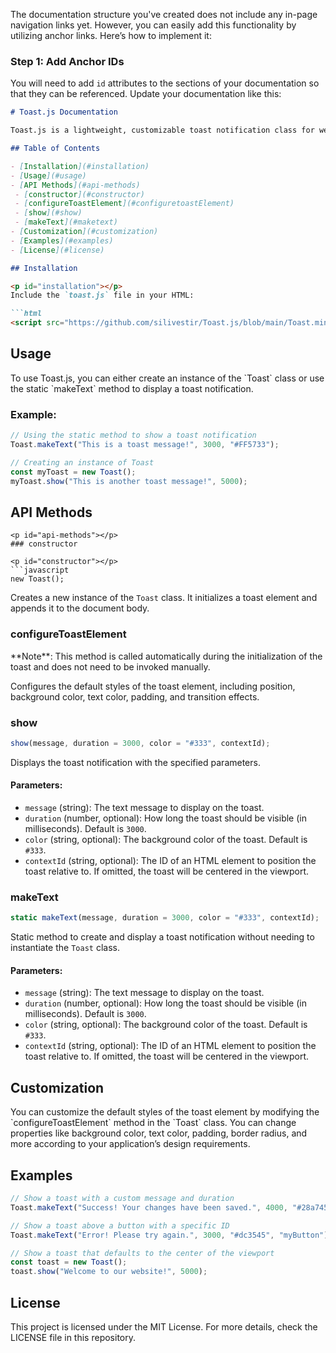 The documentation structure you've created does not include any in-page navigation links yet. However, you can easily add this functionality by utilizing anchor links. Here’s how to implement it:

### Step 1: Add Anchor IDs

You will need to add `id` attributes to the sections of your documentation so that they can be referenced. Update your documentation like this:

 
 ```markdown
# Toast.js Documentation

Toast.js is a lightweight, customizable toast notification class for web applications. It creates non-intrusive notifications that can be displayed at various positions relative to specified context elements or centered within the viewport.

## Table of Contents

- [Installation](#installation)
- [Usage](#usage)
- [API Methods](#api-methods)
  - [constructor](#constructor)
  - [configureToastElement](#configuretoastElement)
  - [show](#show)
  - [makeText](#maketext)
- [Customization](#customization)
- [Examples](#examples)
- [License](#license)

## Installation

<p id="installation"></p>
Include the `toast.js` file in your HTML:

```html
<script src="https://github.com/silivestir/Toast.js/blob/main/Toast.min.js></script>
```

## Usage

<p id="usage"></p>
To use Toast.js, you can either create an instance of the `Toast` class or use the static `makeText` method to display a toast notification.

### Example:


```javascript
// Using the static method to show a toast notification
Toast.makeText("This is a toast message!", 3000, "#FF5733");

// Creating an instance of Toast
const myToast = new Toast();
myToast.show("This is another toast message!", 5000);
```

## API Methods

```
<p id="api-methods"></p>
### constructor

<p id="constructor"></p>
```javascript
new Toast();
```

Creates a new instance of the `Toast` class. It initializes a toast element and appends it to the document body.

### configureToastElement

<p id="configureToastElement"></p>
**Note**: This method is called automatically during the initialization of the toast and does not need to be invoked manually.

Configures the default styles of the toast element, including position, background color, text color, padding, and transition effects.

### show

<p id="show"></p>

```javascript
show(message, duration = 3000, color = "#333", contextId);
```

Displays the toast notification with the specified parameters.

#### Parameters:

- `message` (string): The text message to display on the toast.
- `duration` (number, optional): How long the toast should be visible (in milliseconds). Default is `3000`.
- `color` (string, optional): The background color of the toast. Default is `#333`.
- `contextId` (string, optional): The ID of an HTML element to position the toast relative to. If omitted, the toast will be centered in the viewport.

### makeText

<p id="makeText"></p>

```javascript
static makeText(message, duration = 3000, color = "#333", contextId);
```

Static method to create and display a toast notification without needing to instantiate the `Toast` class.

#### Parameters:

- `message` (string): The text message to display on the toast.
- `duration` (number, optional): How long the toast should be visible (in milliseconds). Default is `3000`.
- `color` (string, optional): The background color of the toast. Default is `#333`.
- `contextId` (string, optional): The ID of an HTML element to position the toast relative to. If omitted, the toast will be centered in the viewport.

## Customization

<p id="customization"></p>
You can customize the default styles of the toast element by modifying the `configureToastElement` method in the `Toast` class. You can change properties like background color, text color, padding, border radius, and more according to your application’s design requirements.

## Examples

<p id="examples"></p>

```javascript
// Show a toast with a custom message and duration
Toast.makeText("Success! Your changes have been saved.", 4000, "#28a745");

// Show a toast above a button with a specific ID
Toast.makeText("Error! Please try again.", 3000, "#dc3545", "myButton");

// Show a toast that defaults to the center of the viewport
const toast = new Toast();
toast.show("Welcome to our website!", 5000);
```


## License

<p id="license"></p>
This project is licensed under the MIT License. For more details, check the LICENSE file in this repository.

```

